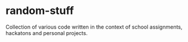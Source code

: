 random-stuff
============

Collection of various code written in the context of school assignments, hackatons and personal projects.
